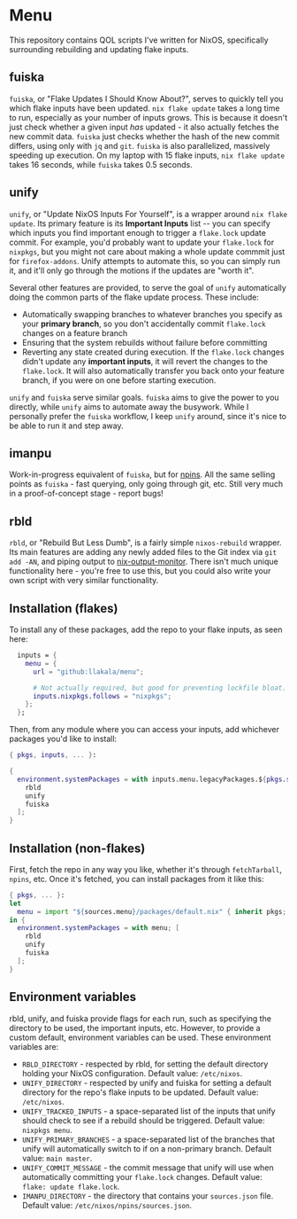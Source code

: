 # Menu
This repository contains QOL scripts I've written for NixOS, specifically surrounding rebuilding and updating flake inputs.

## fuiska

`fuiska`, or "Flake Updates I Should Know About?", serves to quickly tell you which flake inputs have been updated. `nix
flake update` takes a long time to run, especially as your number of inputs grows. This is because it doesn't just check
whether a given input *has* updated - it also actually fetches the new commit data. `fuiska` just checks whether the
hash of the new commit differs, using only with `jq` and `git`. `fuiska` is also parallelized, massively speeding up
execution. On my laptop with 15 flake inputs, `nix flake update` takes 16 seconds, while `fuiska` takes 0.5 seconds.

## unify

`unify`, or "Update NixOS Inputs For Yourself", is a wrapper around `nix flake update`. Its primary feature is its
**Important Inputs** list -- you can specify which inputs you find important enough to trigger a `flake.lock` update
commit. For example, you'd probably want to update your `flake.lock` for `nixpkgs`, but you might not care about making
a whole update commmit just for `firefox-addons`. Unify attempts to automate this, so you can simply run it, and it'll
only go through the motions if the updates are "worth it".

Several other features are provided, to serve the goal of `unify` automatically doing the common parts of the flake
update process. These include:

- Automatically swapping branches to whatever branches you specify as your **primary branch**, so you don't accidentally
  commit `flake.lock` changes on a feature branch
- Ensuring that the system rebuilds without failure before committing
- Reverting any state created during execution. If the `flake.lock` changes didn't update any **important inputs**, it
  will revert the changes to the `flake.lock`. It will also automatically transfer you back onto your feature branch,
  if you were on one before starting execution.

`unify` and `fuiska` serve similar goals. `fuiska` aims to give the power to you directly, while `unify` aims to
automate away the busywork. While I personally prefer the `fuiska` workflow, I keep `unify` around, since it's nice to
be able to run it and step away.

## imanpu

Work-in-progress equivalent of `fuiska`, but for [npins](github.com/andir/npins). All the same selling points as
`fuiska` - fast querying, only going through git, etc. Still very much in a proof-of-concept stage - report bugs!

## rbld

`rbld`, or "Rebuild But Less Dumb", is a fairly simple `nixos-rebuild` wrapper. Its main features are adding any newly
added files to the Git index via `git add -AN`, and piping output to
[nix-output-monitor](https://github.com/maralorn/nix-output-monitor). There isn't much unique functionality here -
you're free to use this, but you could also write your own script with very similar functionality.


## Installation (flakes)

To install any of these packages, add the repo to your flake inputs, as seen here:

```nix
  inputs = {
    menu = {
      url = "github:llakala/menu";

      # Not actually required, but good for preventing lockfile bloat.
      inputs.nixpkgs.follows = "nixpkgs";
    };
  };
```

Then, from any module where you can access your inputs, add whichever packages you'd like to install:

```nix
{ pkgs, inputs, ... }:

{
  environment.systemPackages = with inputs.menu.legacyPackages.${pkgs.system}; [
    rbld
    unify
    fuiska
  ];
}
```

## Installation (non-flakes)

First, fetch the repo in any way you like, whether it's through `fetchTarball`, `npins`, etc. Once it's fetched, you can
install packages from it like this:

```nix
{ pkgs, ... }:
let
  menu = import "${sources.menu}/packages/default.nix" { inherit pkgs; };
in {
  environment.systemPackages = with menu; [
    rbld
    unify
    fuiska
  ];
}
```

## Environment variables

rbld, unify, and fuiska provide flags for each run, such as specifying the directory to be used, the important inputs,
etc. However, to provide a custom default, environment variables can be used. These environment variables are:

- `RBLD_DIRECTORY` - respected by rbld, for setting the default directory holding your NixOS configuration. Default
  value: `/etc/nixos`.
- `UNIFY_DIRECTORY` - respected by unify and fuiska for setting a default directory for the repo's flake inputs to
  be updated. Default value: `/etc/nixos`.
- `UNIFY_TRACKED_INPUTS` - a space-separated list of the inputs that unify should check to see if a rebuild should be
  triggered. Default value: `nixpkgs menu`.
- `UNIFY_PRIMARY_BRANCHES` - a space-separated list of the branches that unify will automatically switch to if on a
  non-primary branch. Default value: `main master`.
- `UNIFY_COMMIT_MESSAGE` - the commit message that unify will use when automatically committing your `flake.lock`
  changes. Default value: `flake: update flake.lock`.
- `IMANPU_DIRECTORY` - the directory that contains your `sources.json` file. Default value:
  `/etc/nixos/npins/sources.json`.
